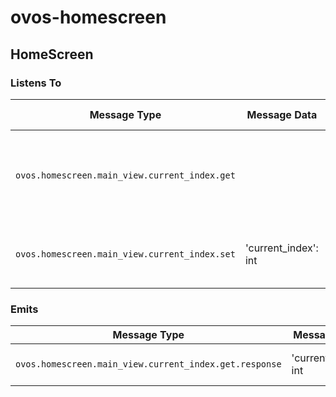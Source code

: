 # ovos-homescreen 

## HomeScreen

### Listens To

| Message Type                                  | Message Data         | Description                                                         | Response Type(s)                                       | handled by |
|-----------------------------------------------|----------------------|---------------------------------------------------------------------|--------------------------------------------------------|------------|
| `ovos.homescreen.main_view.current_index.get` |                      | Responds with the index of the current page selected in the display | `ovos.homescreen.main_view.current_index.get.response` | idle.qml   |
| `ovos.homescreen.main_view.current_index.set` | 'current_index': int | Sets the index of the current page  in the display                  | `ovos.homescreen.main_view.current_index.get.response` | idle.qml   |

### Emits

| Message Type                                           | Message Data         | Description                                                                             | In Response To                                         |
|--------------------------------------------------------|----------------------|-----------------------------------------------------------------------------------------|--------------------------------------------------------|
| `ovos.homescreen.main_view.current_index.get.response` | 'current_index': int | Responds to ovos.homescreen.main_view.current_index.get with the index of current page. | `ovos.homescreen.main_view.current_index.get.response` |

